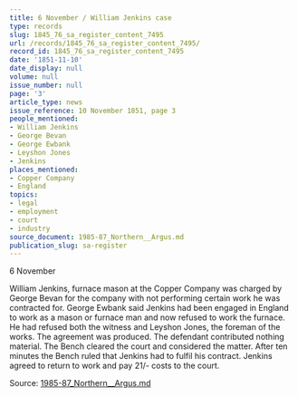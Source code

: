```yaml
---
title: 6 November / William Jenkins case
type: records
slug: 1845_76_sa_register_content_7495
url: /records/1845_76_sa_register_content_7495/
record_id: 1845_76_sa_register_content_7495
date: '1851-11-10'
date_display: null
volume: null
issue_number: null
page: '3'
article_type: news
issue_reference: 10 November 1851, page 3
people_mentioned:
- William Jenkins
- George Bevan
- George Ewbank
- Leyshon Jones
- Jenkins
places_mentioned:
- Copper Company
- England
topics:
- legal
- employment
- court
- industry
source_document: 1985-87_Northern__Argus.md
publication_slug: sa-register
---
```


6 November

William Jenkins, furnace mason at the Copper Company was charged by George Bevan for the company with not performing certain work he was contracted for.  George Ewbank said Jenkins had been engaged in England to work as a mason or furnace man and now refused to work the furnace.  He had refused both the witness and Leyshon Jones, the foreman of the works.  The agreement was produced.  The defendant contributed nothing material.  The Bench cleared the court and considered the matter.  After ten minutes the Bench ruled that Jenkins had to fulfil his contract.  Jenkins agreed to return to work and pay 21/- costs to the court.


Source: [1985-87_Northern__Argus.md](/downloads/markdown/1985-87_Northern__Argus.md)
